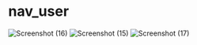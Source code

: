 # nav_user
![Screenshot (16)](https://user-images.githubusercontent.com/100260281/194703287-841bfd6c-250f-48a4-b04b-cfa00e14c7e3.png)
![Screenshot (15)](https://user-images.githubusercontent.com/100260281/194703291-dd7c6fdd-6551-49cc-9ead-d87a5753fd7a.png)
![Screenshot (17)](https://user-images.githubusercontent.com/100260281/194703297-6235777c-a97b-4a98-a825-114fab09187c.png)
